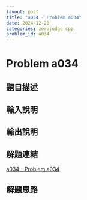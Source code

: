 ```yaml
---
layout: post
title: "a034 - Problem a034"
date: 2024-12-20
categories: zerojudge cpp
problem_id: a034
---
```


# Problem a034

## 題目描述



## 輸入說明



## 輸出說明



## 解題連結

[a034 - Problem a034](https://zerojudge.tw/ShowProblem?problemid=a034)

## 解題思路

